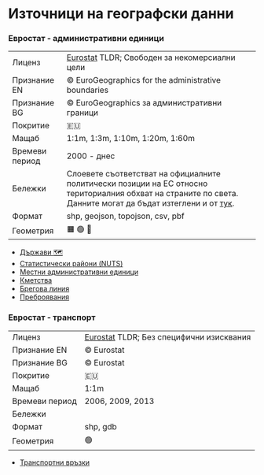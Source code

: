 # Източници на географски данни


### Евростат - административни единици
|                                 |   |
|---------------------------------|---|
| Лиценз | [Eurostat](https://ec.europa.eu/eurostat/web/gisco/geodata/reference-data/administrative-units-statistical-units) TLDR; Свободен за некомерсиални цели |
| Признание EN| © EuroGeographics for the administrative boundaries |
| Признание BG| © EuroGeographics за административни граници |
| Покритие | :eu: |
| Мащаб | 1:1m, 1:3m, 1:10m, 1:20m, 1:60m |
| Времеви период | 2000 - днес |
| Бележки | Слоевете съответстват на официалните политически позиции на ЕС относно териториалния обхват на страните по света. Данните могат да бъдат изтеглени и от [тук](https://gisco-services.ec.europa.eu/distribution/v2/). |
| Формат | shp, geojson, topojson, csv, pbf |
| Геометрия | :orange_square: :green_circle: :straight_ruler: |

- [Държави :world_map:](https://ec.europa.eu/eurostat/web/gisco/geodata/reference-data/administrative-units-statistical-units/countries)
- [Статистически райони (NUTS)](https://ec.europa.eu/eurostat/web/gisco/geodata/reference-data/administrative-units-statistical-units/nuts)
- [Местни административни единици](https://ec.europa.eu/eurostat/web/gisco/geodata/reference-data/administrative-units-statistical-units/lau)
- [Кметства](https://ec.europa.eu/eurostat/web/gisco/geodata/reference-data/administrative-units-statistical-units/communes)
- [Брегова линия](https://ec.europa.eu/eurostat/web/gisco/geodata/reference-data/administrative-units-statistical-units/coastal)
- [Преброявания](https://ec.europa.eu/eurostat/web/gisco/geodata/reference-data/administrative-units-statistical-units/census)


### Евростат - транспорт
|                                 |   |
|---------------------------------|---|
| Лиценз | [Eurostat](https://ec.europa.eu/eurostat/web/gisco/geodata/reference-data/transport-networks) TLDR; Без специфични изисквания |
| Признание EN| © Eurostat |
| Признание BG| © Eurostat |
| Покритие | :eu: |
| Мащаб | 1:1m |
| Времеви период | 2006, 2009, 2013 |
| Бележки |  |
| Формат | shp, gdb |
| Геометрия | :green_circle: |

- [Транспортни връзки](https://ec.europa.eu/eurostat/web/gisco/geodata/reference-data/transport-networks)

